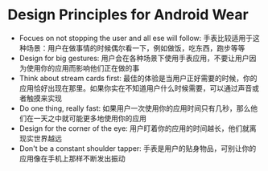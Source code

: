 # Design Principles for Android Wear

* Focues on not stopping the user and all ese will follow: 手表比较适用于这种场景：用户在做事情的时候偶尔看一下，例如做饭，吃东西，跑步等等
* Design for big gestures: 用户会在各种场景下使用手表应用，不要让用户因为使用你的应用而影响他们正在做的事
* Think about stream cards first: 最佳的体验是当用户正好需要的时候，你的应用恰好出现在那里。如果你实在不知道用户什么时候需要，可以通过声音或者触摸来实现
* Do one thing, really fast: 如果用户一次使用你的应用时间只有几秒，那么他们在一天之中就可能更多地使用你的应用
* Design for the corner of the eye: 用户盯着你的应用的时间越长，他们就离现实世界越远
* Don't be a constant shoulder tapper: 手表是用户的贴身物品，可别让你的应用像在手机上那样不断发出振动
